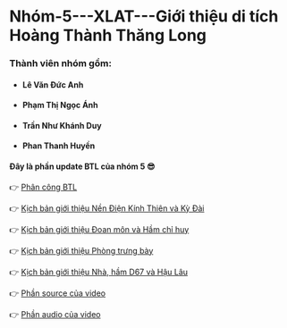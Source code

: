# Nhóm-5---XLAT---Giới thiệu di tích Hoàng Thành Thăng Long
### Thành viên nhóm gồm: 
- #### Lê Văn Đức Anh
- #### Phạm Thị Ngọc Ánh
- #### Trần Như Khánh Duy
- #### Phan Thanh Huyền
#### Đây là phần update BTL của nhóm 5 😎

👉 [Phân công BTL](https://docs.google.com/spreadsheets/d/1ElbJ9n_YVRFYYHnvIfVKy18_l29_jeQjMSjxjFOt0mE/edit?usp=sharing)

👉 [Kịch bản giới thiệu Nền Điện Kính Thiên và Kỳ Đài](https://docs.google.com/spreadsheets/d/1godEjdNZC87Mq38ju-IZdXWOGy8ziuByAg8cquMW62M/edit?usp=sharing)

👉 [Kịch bản giới thiệu Đoan môn và Hầm chỉ huy](https://docs.google.com/spreadsheets/d/1wYTcd7ORVwW34YwCm-UX8gQoSpACL3L9-5mjCoVG0xE/edit?usp=sharing)

👉 [Kịch bản giới thiệu Phòng trưng bày](https://docs.google.com/spreadsheets/d/1ahJGlR69dg4CTA0PIJE5AEQQPfwMiJ3D-7kYiM8gxSc/edit?usp=sharing)

👉 [Kịch bản giới thiệu Nhà, hầm D67 và Hậu Lâu](https://docs.google.com/spreadsheets/d/1Bt4HrCVkOomHxBIT02SxA-bzADjoFnUFJj1Z8_CwBeE/edit?usp=sharing)

👉 [Phần source của video](https://drive.google.com/drive/folders/1QeAohdFkAMGPcONqzVabHSW0IImf24Qe?usp=drive_link)

👉 [Phần audio của video](https://drive.google.com/drive/folders/1yrJhgk5AmRp1WhDS83RUBMwiesxVkMv3?usp=drive_link)
